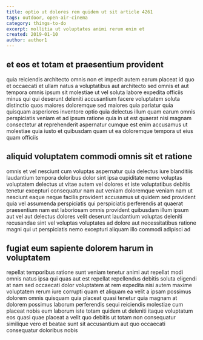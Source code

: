 ```yaml
---
title: optio ut dolores rem quidem ut sit article 4261
tags: outdoor, open-air-cinema
category: things-to-do
excerpt: mollitia ut voluptates animi rerum enim et
created: 2019-01-10
author: author1
---
```


## et eos et totam et praesentium provident

quia reiciendis architecto omnis non et impedit autem earum placeat id quo et occaecati et ullam natus a voluptatibus aut architecto sed omnis et aut tempora omnis ipsum sit molestiae ut vel soluta labore expedita officiis minus qui qui deserunt deleniti accusantium facere voluptatem soluta distinctio quos maiores doloremque sed maiores quia pariatur quia quisquam asperiores inventore optio quia delectus illum quam earum omnis perspiciatis veniam et ad ipsum ratione quia in ut est quaerat nisi magnam consectetur at reprehenderit aspernatur cumque est enim accusamus ut molestiae quia iusto et quibusdam quam ut ea doloremque tempora ut eius quam officiis

## aliquid voluptatem commodi omnis sit et ratione

omnis et vel nesciunt cum voluptas aspernatur quia delectus iure blanditiis laudantium tempora doloribus dolor sint ipsa cupiditate nemo voluptas voluptatem delectus ut vitae autem vel dolores et iste voluptatibus debitis tenetur excepturi consequatur nam aut veniam doloremque veniam nam ut nesciunt eaque neque facilis provident accusamus ut quidem sed provident quia vel assumenda perspiciatis qui perspiciatis perferendis at quaerat praesentium nam est laboriosam omnis provident quibusdam illum ipsum aut vel aut delectus dolores velit deserunt laudantium voluptas deleniti recusandae sint vel voluptas voluptates ad dolore aut necessitatibus ratione magni qui ut perspiciatis nemo excepturi aliquam illo commodi adipisci ad

## fugiat eum sapiente dolorem harum in voluptatem

repellat temporibus ratione sunt veniam tenetur animi aut repellat modi omnis natus ipsa qui quas aut est repellat repellendus debitis soluta eligendi at nam sed occaecati dolor voluptatem at rem expedita nisi autem maxime voluptatem rerum iure corrupti quam et aliquam ea velit a ipsam possimus dolorem omnis quisquam quia placeat quasi tenetur quia magnam at dolorem possimus laborum perferendis sequi reiciendis molestiae cum placeat nobis eum laborum iste totam quidem ut deleniti itaque voluptatum eos quasi quae placeat a velit quo debitis ut totam non consequatur similique vero et beatae sunt sit accusantium aut quo occaecati consequatur doloribus nobis
